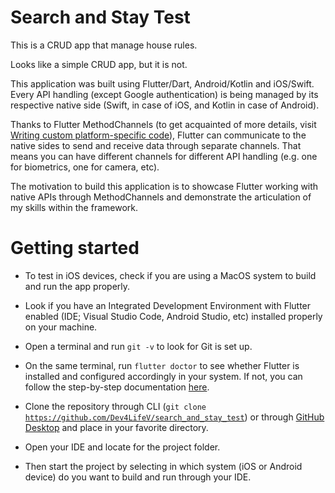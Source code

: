 <h1>Search and Stay Test</h1>

This is a CRUD app that manage house rules.

Looks like a simple CRUD app, but it is not.

This application was built using Flutter/Dart, Android/Kotlin and iOS/Swift. Every API handling (except Google authentication) is being managed by its respective native side (Swift, in case of iOS, and Kotlin in case of Android).

Thanks to Flutter MethodChannels (to get acquainted of more details, visit <a href=https://docs.flutter.dev/development/platform-integration/platform-channels>Writing custom platform-specific code</a>), Flutter can communicate to the native sides to send and receive data through separate channels. That means you can have different channels for different API handling (e.g. one for biometrics, one for camera, etc). 

The motivation to build this application is to showcase Flutter working with native APIs through MethodChannels and demonstrate the articulation of my skills within the framework.

<h1>Getting started</h1>

- To test in iOS devices, check if you are using a MacOS system to build and run the app properly.

- Look if you have an Integrated Development Environment with Flutter enabled (IDE; Visual Studio Code, Android Studio, etc) installed properly on your machine.

- Open a terminal and run <code>git -v</code> to look for Git is set up.

- On the same terminal, run <code>flutter doctor</code> to see whether Flutter is installed and configured accordingly in your system. If not, you can follow the step-by-step documentation <a href="https://docs.flutter.dev/get-started">here</a>.

- Clone the repository through CLI (<code>git clone https://github.com/Dev4LifeV/search_and_stay_test</code>) or through <a href="x-github-client://openRepo/https://github.com/Dev4LifeV/search_and_stay_test">GitHub Desktop</a> and place in your favorite directory.

- Open your IDE and locate for the project folder.

- Then start the project by selecting in which system (iOS or Android device) do you want to build and run through your IDE.
